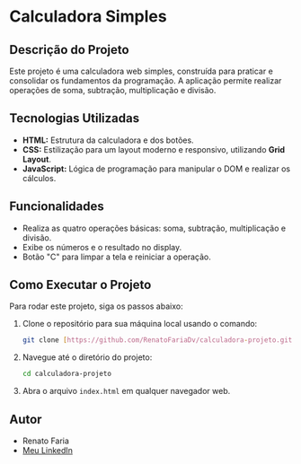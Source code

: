 # Calculadora Simples

## Descrição do Projeto
Este projeto é uma calculadora web simples, construída para praticar e consolidar os fundamentos da programação. A aplicação permite realizar operações de soma, subtração, multiplicação e divisão.

## Tecnologias Utilizadas
- **HTML:** Estrutura da calculadora e dos botões.
- **CSS:** Estilização para um layout moderno e responsivo, utilizando **Grid Layout**.
- **JavaScript:** Lógica de programação para manipular o DOM e realizar os cálculos.

## Funcionalidades
- Realiza as quatro operações básicas: soma, subtração, multiplicação e divisão.
- Exibe os números e o resultado no display.
- Botão "C" para limpar a tela e reiniciar a operação.

## Como Executar o Projeto
Para rodar este projeto, siga os passos abaixo:

1.  Clone o repositório para sua máquina local usando o comando:
    ```bash
    git clone [https://github.com/RenatoFariaDv/calculadora-projeto.git](https://github.com/RenatoFariaDv/calculadora-projeto.git)
    ```
2.  Navegue até o diretório do projeto:
    ```bash
    cd calculadora-projeto
    ```
3.  Abra o arquivo `index.html` em qualquer navegador web.

## Autor
- Renato Faria
- [Meu LinkedIn](https://www.linkedin.com/in/renato-faria-infra/)
